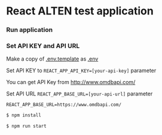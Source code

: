 # React ALTEN test application

### Run application

### Set API KEY and API URL 
Make a copy of [.env.template](.env.template) as [.env](.env)

Set API KEY to `REACT_APP_API_KEY=[your-api-key]` parameter

You can get API Key from
http://www.omdbapi.com/

Set API URL `REACT_APP_BASE_URL=[your-api-url]` parameter
```
REACT_APP_BASE_URL=https://www.omdbapi.com/
```

```bash
$ npm install
```

```bash
$ npm run start
```

